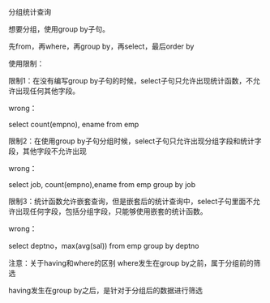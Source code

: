 分组统计查询

想要分组，使用group by子句。

先from，再where，再group by，再select，最后order by

使用限制：

限制1：在没有编写group by子句的时候，select子句只允许出现统计函数，不允许出现任何其他字段。

wrong：

select count(empno), ename from emp

限制2：在使用group by子句分组时候，select子句只允许出现分组字段和统计字段，其他字段不允许出现

wrong：

select job, count(empno),ename from emp group by job

限制3：统计函数允许嵌套查询，但是嵌套后的统计查询中，select子句里面不允许出现任何字段，包括分组字段，只能够使用嵌套的统计函数。

wrong：

select deptno，max(avg(sal)) from emp group by deptno





注意：关于having和where的区别
where发生在group by之前，属于分组前的筛选

having发生在group by之后，是针对于分组后的数据进行筛选
